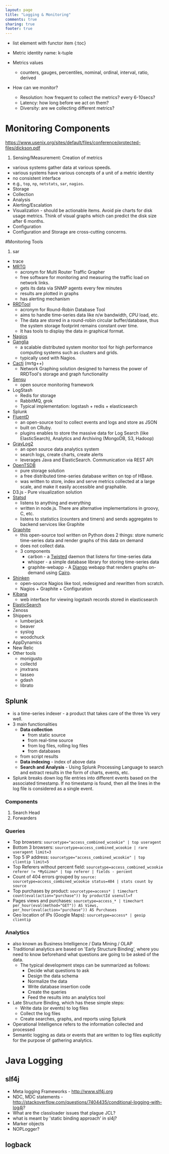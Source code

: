 ```yaml
---
layout: page
title: "Logging & Monitoring"
comments: true
sharing: true
footer: true
---
```


* list element with functor item
{:toc}

* Metric identity name: k-tuple
* Metrics values
  * counters, gauges, percentiles, nominal, ordinal, interval, ratio, derived
* How can we monitor?
  * Resolution: how frequent to collect the metrics? every 6-10secs?
  * Latency: how long before we act on them?
  * Diversity: are we collecting different metrics?

# Monitoring Components

https://www.usenix.org/sites/default/files/conference/protected-files/dickson.pdf 

1. Sensing/Measurement: Creation of metrics
  * various systems gather data at various speeds.
  * various systems have various concepts of a unit of a metric identity
  * no consistent interface
  * e.g., `top`, `np`, `netstats`, `sar`, `nagios`.
* Storage
* Collection
* Analysis
* Alerting/Escalation
* Visualization - should be actionable items. Avoid pie charts for disk usage metrics. Think of visual graphs which can predict the disk size after 6 months.
* Configuration
* Configuration and Storage are cross-cutting concerns.

#Monitoring Tools

1. sar
* trace
* [MRTG](http://oss.oetiker.ch/mrtg/)
  * acronym for Multi Router Traffic Grapher
  * free software for monitoring and measuring the traffic load on network links.
  * gets its data via SNMP agents every few minutes
  * results are plotted in graphs
  * has alerting mechanism
* [RRDTool](http://oss.oetiker.ch/rrdtool/)
  * acronym for Round-Robin Database Tool 
  * aims to handle time-series data like n/w bandwidth, CPU load, etc. 
  * The data are stored in a round-robin circular buffer/database, thus the system storage footprint remains constant over time. 
  * It has tools to display the data in graphical format.
* [Nagios](http://www.nagios.com/)
* [Ganglia](http://ganglia.info/)
  * a scalable distributed system monitor tool for high performance computing systems such as clusters and grids.
  * typically used with Nagios. 
* [Cacti](http://www.cacti.net/) (mrtg++) 
  * Network Graphing solution designed to harness the power of RRDTool's storage and graph functionality
* [Sensu](http://www.sensuapp.org/) 
  * open source monitoring framework
* LogStash
  * Redis for storage
  * RabbitMQ, grok
  * Typical implementation: logstash + redis + elasticsearch
* Splunk
* [FluentD](http://www.fluentd.org/)
  * an open-source tool to collect events and logs and store as JSON
  * built on CRuby.
  * plugins enables to store the massive data for Log Search (like ElasticSearch), Analytics and Archiving (MongoDB, S3, Hadoop)
* [GrayLog2](http://www.graylog2.com/)
  * an open source data analytics system 
  * search logs, create charts, create alerts
  * leverages Java and ElasticSearch. Communication via REST API
* [OpenTSDB](http://opentsdb.net/)
  * pure storage solution
  * a free distributed time-series database written on top of HBase.
  * was written to store, index and serve metrics collected at a large scale, and make it easily accessible and graphable.
* D3.js - Pure visualization solution
* [Statsd](https://github.com/etsy/statsd/)
  * listens to anything and everything
  * written in node.js. There are alternative implementations in groovy, C, etc.
  * listens to statistics (counters and timers) and sends aggregates to backend services like Graphite
* [Graphite](http://graphite.wikidot.com/)
  * this open-source tool written on Python does 2 things: store numeric time-series data and render graphs of this data on demand
  * does not collect data.
  * 3 components
    * carbon - a [Twisted](https://twistedmatrix.com/trac/) daemon that listens for time-series data
    * whisper - a simple database library for storing time-series data
    * graphite-webapp - A [Django](https://www.djangoproject.com/) webapp that renders graphs on-demand using [Cairo](http://www.cairographics.com/).
* [Shinken](http://www.shinken-monitoring.org/)
  * open-source Nagios like tool, redesigned and rewritten from scratch.
  * Nagios + Graphite + Configuration
* [Kibana](http://www.elasticsearch.org/overview/kibana/)
  * web interface for viewing logstash records stored in elasticsearch
* [ElasticSearch](http://www.elasticsearch.org/)
* Zenoss
* Shippers
  * lumberjack
  * beaver
  * syslog
  * woodchuck
* AppDynamics
* New Relic
* Other tools
  * monigusto
  * collectd
  * jmxtrans
  * tasseo
  * gdash
  * librato


## Splunk

* is a time-series indexer - a product that takes care of the three Vs very well.
* 3 main functionalities
    * **Data collection** 
      * from static source 
      * from real-time source
      * from log files, rolling log files
      * from databases
    * from script results
  * **Data indexing** - index of above data
  * **Search and Analysis** - Using Splunk Processing Language to search and extract results in the form of charts, events, etc.
* Splunk breaks down log file entries into different events based on the associated timestamp. If no timestamp is found, then all the lines in the log file is considered as a single event.

### Components 

1. Search Head
2. Forwarders

### Queries

* Top browsers: `sourcetype="access_combined_wcookie" | top useragent`
* Bottom 3 browsers: `sourcetype=access_combined_wcookie | rare useragent limit=3`
* Top 5 IP address: `sourcetype="access_combined_wcookie" | top clientip limit=5`
* Top Referers without percent field: `sourcetype=access_combined_wcookie referer != *MyGizmo* | top referer | fields - percent`
* Count of 404 errors grouped by `source: sourcetype=access_combined_wcookie status=404 | stats count by source`
* Top purchases by product: `sourcetype=access* | timechart count(eval(action="purchase")) by productId usenull=f`
* Pages views and purchases: `sourcetype=access_* | timechart per_hour(eval(method="GET")) AS Views, per_hour(eval(action="purchase")) AS Purchases`
* Geo location of IPs (Google Maps): `sourcetype=access* | geoip clientip`

### Analytics

* also known as Business Intelligence / Data Mining / OLAP
* Traditional analytics are based on 'Early Structure Binding', where you need to know beforehand what questions are going to be asked of the data.
  * The typical development steps can be summarized as follows:
    * Decide what questions to ask
    * Design the data schema
    * Normalize the data
    * Write database insertion code
    * Create the queries
    * Feed the results into an analytics tool
* Late Structure Binding, which has these simple steps:
  * Write data (or events) to log files
  * Collect the log files
  * Create searches, graphs, and reports using Splunk
* Operational Intelligence refers to the information collected and processed 
* Semantic logging as data or events that are written to log files explicitly for the purpose of gathering analytics.

# Java Logging

## slf4j

* Meta logging Frameworks - http://www.slf4j.org
* NDC, MDC statements - http://stackoverflow.com/questions/7404435/conditional-logging-with-log4j?
* What are the classloader issues that plague JCL?
* what is meant by 'static binding approach' in sl4j?
* Marker objects
* NOPLogger?

## logback

